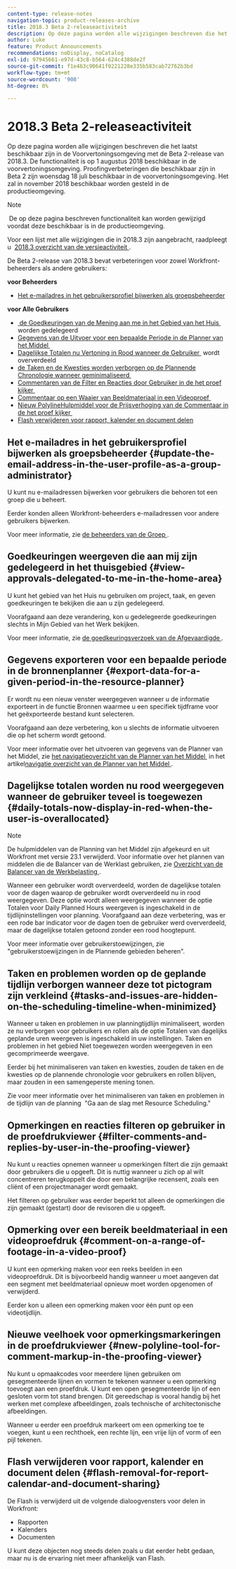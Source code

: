 ```yaml
---
content-type: release-notes
navigation-topic: product-releases-archive
title: 2018.3 Beta 2-releaseactiviteit
description: Op deze pagina worden alle wijzigingen beschreven die het laatst beschikbaar zijn in de Voorvertoningsomgeving met de Beta 2-release van 2018.3. De functionaliteit is op 1 augustus 2018 beschikbaar in de voorvertoningsomgeving. Proofingverbeteringen die beschikbaar zijn in Beta 2 zijn woensdag 18 juli beschikbaar in de voorvertoningsomgeving. Het zal in november 2018 beschikbaar worden gesteld in de productieomgeving.
author: Luke
feature: Product Announcements
recommendations: noDisplay, noCatalog
exl-id: 97945661-e97d-43c8-b564-624c4388de2f
source-git-commit: f1e463c90641f9221228e335b583cab72762b3bd
workflow-type: tm+mt
source-wordcount: '908'
ht-degree: 0%

---
```


# 2018.3 Beta 2-releaseactiviteit

Op deze pagina worden alle wijzigingen beschreven die het laatst beschikbaar zijn in de Voorvertoningsomgeving met de Beta 2-release van 2018.3. De functionaliteit is op 1 augustus 2018 beschikbaar in de voorvertoningsomgeving. Proofingverbeteringen die beschikbaar zijn in Beta 2 zijn woensdag 18 juli beschikbaar in de voorvertoningsomgeving. Het zal in november 2018 beschikbaar worden gesteld in de productieomgeving.

>[!NOTE]
>
> De op deze pagina beschreven functionaliteit kan worden gewijzigd voordat deze beschikbaar is in de productieomgeving.

Voor een lijst met alle wijzigingen die in 2018.3 zijn aangebracht, raadpleegt u  [&#x200B; 2018.3 overzicht van de versieactiviteit &#x200B;](../../../../product-announcements/product-releases/quarterly-release-archive/2018.3-release-activity/2018-3-release-activity-overview.md).

De Beta 2-release van 2018.3 bevat verbeteringen voor zowel Workfront-beheerders als andere gebruikers:

**voor Beheerders**

* [Het e-mailadres in het gebruikersprofiel bijwerken als groepsbeheerder](#update-the-email-address-in-the-user-profile-as-a-group-administrator)

**voor Alle Gebruikers**

* [&#x200B; de Goedkeuringen van de Mening aan me in het Gebied van het Huis &#x200B;](#view-approvals-delegated-to-me-in-the-home-area) worden gedelegeerd
* [&#x200B; Gegevens van de Uitvoer voor een bepaalde Periode in de Planner van het Middel &#x200B;](#export-data-for-a-given-period-in-the-resource-planner)
* [&#x200B; Dagelijkse Totalen nu Vertoning in Rood wanneer de Gebruiker &#x200B;](#daily-totals-now-display-in-red-when-the-user-is-overallocated) wordt oververdeeld
* [&#x200B; de Taken en de Kwesties worden verborgen op de Plannende Chronologie wanneer geminimaliseerd &#x200B;](#tasks-and-issues-are-hidden-on-the-scheduling-timeline-when-minimized)
* [&#x200B; Commentaren van de Filter en Reacties door Gebruiker in de het proef kijker &#x200B;](#filter-comments-and-replies-by-user-in-the-proofing-viewer)
* [&#x200B; Commentaar op een Waaier van Beeldmateriaal in een Videoproef &#x200B;](#comment-on-a-range-of-footage-in-a-video-proof)
* [&#x200B; Nieuw PolylineHulpmiddel voor de Prijsverhoging van de Commentaar in de het proef kijker &#x200B;](#new-polyline-tool-for-comment-markup-in-the-proofing-viewer)
* [Flash verwijderen voor rapport, kalender en document delen](#flash-removal-for-report-calendar-and-document-sharing)

## Het e-mailadres in het gebruikersprofiel bijwerken als groepsbeheerder {#update-the-email-address-in-the-user-profile-as-a-group-administrator}

U kunt nu e-mailadressen bijwerken voor gebruikers die behoren tot een groep die u beheert. 

Eerder konden alleen Workfront-beheerders e-mailadressen voor andere gebruikers bijwerken. 

Voor meer informatie, zie [&#x200B; de beheerders van de Groep &#x200B;](../../../../administration-and-setup/manage-groups/group-roles/group-administrators.md).

## Goedkeuringen weergeven die aan mij zijn gedelegeerd in het thuisgebied {#view-approvals-delegated-to-me-in-the-home-area}

U kunt het gebied van het Huis nu gebruiken om project, taak, en geven goedkeuringen te bekijken die aan u zijn gedelegeerd.

Voorafgaand aan deze verandering, kon u gedelegeerde goedkeuringen slechts in Mijn Gebied van het Werk bekijken.

Voor meer informatie, zie [&#x200B; de goedkeuringsverzoek van de Afgevaardigde &#x200B;](../../../../review-and-approve-work/manage-approvals/delegate-approval-requests.md).

## Gegevens exporteren voor een bepaalde periode in de bronnenplanner {#export-data-for-a-given-period-in-the-resource-planner}

Er wordt nu een nieuw venster weergegeven wanneer u de informatie exporteert in de functie Bronnen waarmee u een specifiek tijdframe voor het geëxporteerde bestand kunt selecteren.

Voorafgaand aan deze verbetering, kon u slechts de informatie uitvoeren die op het scherm wordt getoond.

Voor meer informatie over het uitvoeren van gegevens van de Planner van het Middel, zie [&#x200B; het navigatieoverzicht van de Planner van het Middel &#x200B;](../../../../resource-mgmt/resource-planning/resource-planner-navigation.md) in het artikel [&#x200B; navigatie overzicht van de Planner van het Middel &#x200B;](../../../../resource-mgmt/resource-planning/resource-planner-navigation.md).

## Dagelijkse totalen worden nu rood weergegeven wanneer de gebruiker teveel is toegewezen {#daily-totals-now-display-in-red-when-the-user-is-overallocated}

>[!NOTE]
>
>De hulpmiddelen van de Planning van het Middel zijn afgekeurd en uit Workfront met versie 23.1 verwijderd. Voor informatie over het plannen van middelen die de Balancer van de Werklast gebruiken, zie [&#x200B; Overzicht van de Balancer van de Werkbelasting &#x200B;](../../../../resource-mgmt/workload-balancer/overview-workload-balancer.md).

Wanneer een gebruiker wordt oververdeeld, worden de dagelijkse totalen voor de dagen waarop de gebruiker wordt oververdeeld nu in rood weergegeven. Deze optie wordt alleen weergegeven wanneer de optie Totalen voor Daily Planned Hours weergeven is ingeschakeld in de tijdlijninstellingen voor planning. Voorafgaand aan deze verbetering, was er een rode bar indicator voor de dagen toen de gebruiker werd oververdeeld, maar de dagelijkse totalen getoond zonder een rood hoogtepunt.

Voor meer informatie over gebruikerstoewijzingen, zie &quot;gebruikerstoewijzingen in de Plannende gebieden beheren&quot;.

## Taken en problemen worden op de geplande tijdlijn verborgen wanneer deze tot pictogram zijn verkleind {#tasks-and-issues-are-hidden-on-the-scheduling-timeline-when-minimized}

Wanneer u taken en problemen in uw planningtijdlijn minimaliseert, worden ze nu verborgen voor gebruikers en rollen als de optie Totalen van dagelijks geplande uren weergeven is ingeschakeld in uw instellingen. Taken en problemen in het gebied Niet toegewezen worden weergegeven in een gecomprimeerde weergave.

Eerder bij het minimaliseren van taken en kwesties, zouden de taken en de kwesties op de plannende chronologie voor gebruikers en rollen blijven, maar zouden in een samengeperste mening tonen.

Zie voor meer informatie over het minimaliseren van taken en problemen in de tijdlijn van de planning  &quot;Ga aan de slag met Resource Scheduling.&quot;

## Opmerkingen en reacties filteren op gebruiker in de proefdrukviewer {#filter-comments-and-replies-by-user-in-the-proofing-viewer}

Nu kunt u reacties opnemen wanneer u opmerkingen filtert die zijn gemaakt door gebruikers die u opgeeft. Dit is nuttig wanneer u zich op al wilt concentreren terugkoppelt die door een belangrijke recensent, zoals een cliënt of een projectmanager wordt gemaakt.

Het filteren op gebruiker was eerder beperkt tot alleen de opmerkingen die zijn gemaakt (gestart) door de revisoren die u opgeeft.

## Opmerking over een bereik beeldmateriaal in een videoproefdruk {#comment-on-a-range-of-footage-in-a-video-proof}

U kunt een opmerking maken voor een reeks beelden in een videoproefdruk. Dit is bijvoorbeeld handig wanneer u moet aangeven dat een segment met beeldmateriaal opnieuw moet worden opgenomen of verwijderd.

Eerder kon u alleen een opmerking maken voor één punt op een videotijdlijn.

## Nieuwe veelhoek voor opmerkingsmarkeringen in de proefdrukviewer {#new-polyline-tool-for-comment-markup-in-the-proofing-viewer}

Nu kunt u opmaakcodes voor meerdere lijnen gebruiken om gesegmenteerde lijnen en vormen te tekenen wanneer u een opmerking toevoegt aan een proefdruk. U kunt een open gesegmenteerde lijn of een gesloten vorm tot stand brengen. Dit gereedschap is vooral handig bij het werken met complexe afbeeldingen, zoals technische of architectonische afbeeldingen.

Wanneer u eerder een proefdruk markeert om een opmerking toe te voegen, kunt u een rechthoek, een rechte lijn, een vrije lijn of vorm of een pijl tekenen.

## Flash verwijderen voor rapport, kalender en document delen {#flash-removal-for-report-calendar-and-document-sharing}

De Flash is verwijderd uit de volgende dialoogvensters voor delen in Workfront:

* Rapporten
* Kalenders
* Documenten

U kunt deze objecten nog steeds delen zoals u dat eerder hebt gedaan, maar nu is de ervaring niet meer afhankelijk van Flash.
